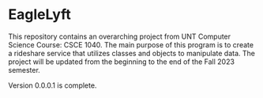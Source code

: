 # EagleLyft

This repository contains an overarching project from UNT Computer Science Course: CSCE 1040. The main purpose of this program is to create a rideshare service that utilizes classes and objects to manipulate data. The project will be updated from the beginning to the end of the Fall 2023 semester.

Version 0.0.0.1 is complete.